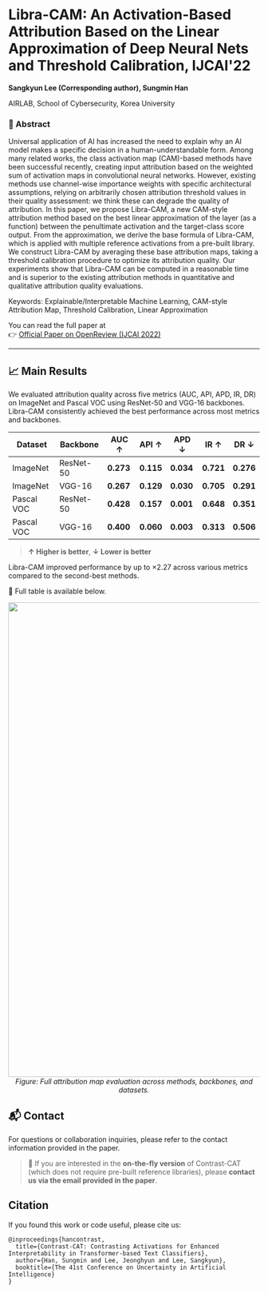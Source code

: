 # Libra-CAM: An Activation-Based Attribution Based on the Linear Approximation of Deep Neural Nets and Threshold Calibration, IJCAI'22
**Sangkyun Lee (Corresponding author), Sungmin Han**

AIRLAB, School of Cybersecurity, Korea University


### 📄 Abstract

Universal application of AI has increased the need to explain why an AI model makes a specific decision in a human-understandable form.
Among many related works, the class activation map (CAM)-based methods have been successful recently, creating input attribution based on the weighted sum of activation maps in convolutional neural networks. 
However, existing methods use channel-wise importance weights with specific architectural assumptions, relying on arbitrarily chosen attribution threshold values in their quality assessment: we think these can degrade the quality of attribution. 
In this paper, we propose Libra-CAM, a new CAM-style attribution method based on the best linear approximation of the layer (as a function) between the penultimate activation and the target-class score output. 
From the approximation, we derive the base formula of Libra-CAM, which is applied with multiple reference activations from a pre-built library. 
We construct Libra-CAM by averaging these base attribution maps, taking a threshold calibration procedure to optimize its attribution quality. 
Our experiments show that Libra-CAM can be computed in a reasonable time and is superior to the existing attribution methods in quantitative and qualitative attribution quality evaluations.

Keywords: Explainable/Interpretable Machine Learning, CAM-style Attribution Map, Threshold Calibration, Linear Approximation

You can read the full paper at  
👉 [Official Paper on OpenReview (IJCAI 2022)](https://www.ijcai.org/proceedings/2022/442)

---

## 📈 Main Results

We evaluated attribution quality across five metrics (AUC, API, APD, IR, DR) on ImageNet and Pascal VOC using ResNet-50 and VGG-16 backbones.
Libra-CAM consistently achieved the best performance across most metrics and backbones.

| Dataset     | Backbone | AUC ↑ | API ↑ | APD ↓ | IR ↑ | DR ↓ |
|-------------|----------|-------|-------|--------|------|------|
| ImageNet    | ResNet-50| **0.273** | **0.115** | **0.034** | **0.721** | **0.276** |
| ImageNet    | VGG-16   | **0.267** | **0.129** | **0.030** | **0.705** | **0.291** |
| Pascal VOC  | ResNet-50| **0.428** | **0.157** | **0.001** | **0.648** | **0.351** |
| Pascal VOC  | VGG-16   | **0.400** | **0.060** | **0.003** | **0.313** | **0.506** |

> **↑ Higher is better**, **↓ Lower is better**

Libra-CAM improved performance by up to ×2.27 across various metrics compared to the second-best methods.

📎 Full table is available below.

<p align="center">
  <img src="figs/libra_full_comparison.png" width="950"/>
  <br/>
  <em>Figure: Full attribution map evaluation across methods, backbones, and datasets.</em>
</p>

## 📬 Contact

For questions or collaboration inquiries, please refer to the contact information provided in the paper.

> 🔄 If you are interested in the **on-the-fly version** of Contrast-CAT (which does not require pre-built reference libraries), please **contact us via the email provided in the paper**.


## Citation

If you found this work or code useful, please cite us:

```
@inproceedings{hancontrast,
  title={Contrast-CAT: Contrasting Activations for Enhanced Interpretability in Transformer-based Text Classifiers},
  author={Han, Sungmin and Lee, Jeonghyun and Lee, Sangkyun},
  booktitle={The 41st Conference on Uncertainty in Artificial Intelligence}
}
```
